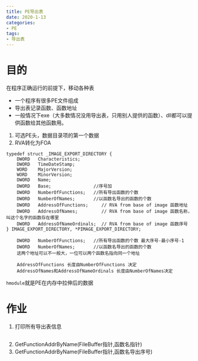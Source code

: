```yaml
---
title: PE导出表
date: 2020-1-13
categories: 
- PE
tags: 
- 导出表
---
```


# 目的
在程序正确运行的前提下，移动各种表
- 一个程序有很多PE文件组成
- 导出表记录函数、函数地址
- 一般情况下exe（大多数情况没用导出表，只用别人提供的函数）、dll都可以提供函数给其他函数用。

1. 可选PE头，数据目录项的第一个数据
2. RVA转化为FOA

```
typedef struct _IMAGE_EXPORT_DIRECTORY {
    DWORD   Characteristics;
    DWORD   TimeDateStamp;
    WORD    MajorVersion;
    WORD    MinorVersion;
    DWORD   Name;
    DWORD   Base;                //序号加
    DWORD   NumberOfFunctions;   //所有导出函数的个数
    DWORD   NumberOfNames;       //以函数名导出的函数的个数
    DWORD   AddressOfFunctions;     // RVA from base of image 函数地址
    DWORD   AddressOfNames;         // RVA from base of image 函数名称，叫这个名字的函数存在哪里
    DWORD   AddressOfNameOrdinals;  // RVA from base of image 函数序号
} IMAGE_EXPORT_DIRECTORY, *PIMAGE_EXPORT_DIRECTORY;
```

```
    DWORD   NumberOfFunctions;   //所有导出函数的个数 最大序号-最小序号-1
    DWORD   NumberOfNames;       //以函数名导出的函数的个数
    这两个地址可以不一般大，一位可以两个函数名指向同一个地址

    AddressOfFunctions 长度由NumberOfFunctions 决定
    AddressOfNames和AddressOfNameOrdinals 长度由NumberOfNames决定
```
`hmodule`就是PE在内存中拉伸后的数据

# 作业
1. 打印所有导出表信息

```c

```
2. GetFunctionAddrByName(FileBuffer指针,函数名指针)
3. GetFunctionAddrByName(FileBuffer指针,函数名导出序号)